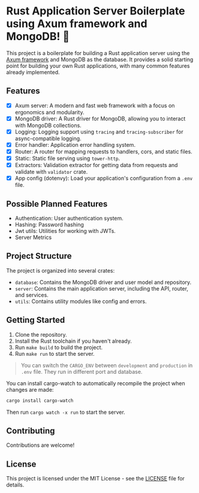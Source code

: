 # Rust Application Server Boilerplate using Axum framework and MongoDB! 🦀

This project is a boilerplate for building a Rust application server using the [Axum framework]("https://github.com/tokio-rs/axum") and MongoDB as the database. It provides a solid starting point for building your own Rust applications, with many common features already implemented.

## Features

- [x] Axum server: A modern and fast web framework with a focus on ergonomics and modularity.
- [x] MongoDB driver: A Rust driver for MongoDB, allowing you to interact with MongoDB collections.
- [x] Logging: Logging support using `tracing` and `tracing-subscriber` for async-compatible logging.
- [x] Error handler: Application error handling system.
- [x] Router: A router for mapping requests to handlers, cors, and static files.
- [x] Static: Static file serving using `tower-http`.
- [x] Extractors: Validation extractor for getting data from requests and validate with `validator` crate.
- [x] App config (dotenvy): Load your application's configuration from a `.env` file.

## Possible Planned Features

- Authentication: User authentication system.
- Hashing: Password hashing
- Jwt utils: Utilities for working with JWTs.
- Server Metrics

## Project Structure

The project is organized into several crates:

- `database`: Contains the MongoDB driver and user model and repository.
- `server`: Contains the main application server, including the API, router, and services.
- `utils`: Contains utility modules like config and errors.

## Getting Started

1. Clone the repository.
2. Install the Rust toolchain if you haven't already.
3. Run `make build` to build the project.
4. Run `make run` to start the server.

> You can switch the `CARGO_ENV` between `development` and `production` in `.env` file. They run in different port and database.

You can install cargo-watch to automatically recompile the project when changes are made:

```bash
cargo install cargo-watch
```

Then run `cargo watch -x run` to start the server.

## Contributing

Contributions are welcome!

## License

This project is licensed under the MIT License - see the [LICENSE](LICENSE) file for details.
